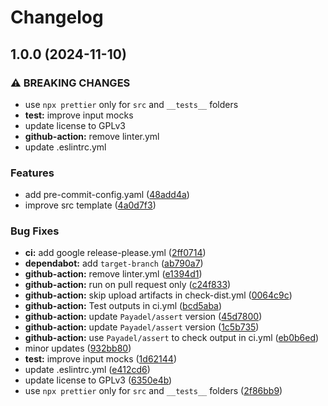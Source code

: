 # Changelog

## 1.0.0 (2024-11-10)


### ⚠ BREAKING CHANGES

* use `npx prettier` only for `src` and `__tests__` folders
* **test:** improve input mocks
* update license to GPLv3
* **github-action:** remove linter.yml
* update .eslintrc.yml

### Features

* add pre-commit-config.yaml ([48add4a](https://github.com/HamidMolareza/github-action-typescript/commit/48add4afc2a720cf7483cb2ae8dc3993aa9fee34))
* improve src template ([4a0d7f3](https://github.com/HamidMolareza/github-action-typescript/commit/4a0d7f3b62ad54e72339ba59bef890b24fb411b4))


### Bug Fixes

* **ci:** add google release-please.yml ([2ff0714](https://github.com/HamidMolareza/github-action-typescript/commit/2ff071464a7a4dd701cc303fd0b795c51a60cdd3))
* **dependabot:** add `target-branch` ([ab790a7](https://github.com/HamidMolareza/github-action-typescript/commit/ab790a7f70d668f3e42d7835e2211a47d155f2c6))
* **github-action:** remove linter.yml ([e1394d1](https://github.com/HamidMolareza/github-action-typescript/commit/e1394d161204a4ba8a170ed767140269357f2718))
* **github-action:** run on pull request only ([c24f833](https://github.com/HamidMolareza/github-action-typescript/commit/c24f8335f7caa521600c2477d95c88ece3dae5a8))
* **github-action:** skip upload artifacts in check-dist.yml ([0064c9c](https://github.com/HamidMolareza/github-action-typescript/commit/0064c9cd6734724659de13bc040a44921a5149c9))
* **github-action:** Test outputs in ci.yml ([bcd5aba](https://github.com/HamidMolareza/github-action-typescript/commit/bcd5aba0ed17b21b4acb954f65565e332c89dafd))
* **github-action:** update `Payadel/assert` version ([45d7800](https://github.com/HamidMolareza/github-action-typescript/commit/45d7800897a4995772d912202abac18781216ed0))
* **github-action:** update `Payadel/assert` version ([1c5b735](https://github.com/HamidMolareza/github-action-typescript/commit/1c5b7350b99b0936621fc2c943141a77fc2706fb))
* **github-action:** use `Payadel/assert` to check output in ci.yml ([eb0b6ed](https://github.com/HamidMolareza/github-action-typescript/commit/eb0b6edd3fabc336850bfb7a744be44d098bb5d7))
* minor updates ([932bb80](https://github.com/HamidMolareza/github-action-typescript/commit/932bb80a02c46723a18022bc475e1a848ef7b8b0))
* **test:** improve input mocks ([1d62144](https://github.com/HamidMolareza/github-action-typescript/commit/1d6214493db171f04488ccdc79c45a0dcce056cc))
* update .eslintrc.yml ([e412cd6](https://github.com/HamidMolareza/github-action-typescript/commit/e412cd629c0829021001d5e3bd557cbcc1e9f281))
* update license to GPLv3 ([6350e4b](https://github.com/HamidMolareza/github-action-typescript/commit/6350e4b76e1f0ad463fc984a4802e7ef5be86f46))
* use `npx prettier` only for `src` and `__tests__` folders ([2f86bb9](https://github.com/HamidMolareza/github-action-typescript/commit/2f86bb9f44aa337837a9aba5f61fab9a724871c6))
